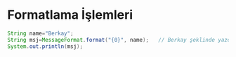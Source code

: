 # Formatlama İşlemleri

```java
String name="Berkay";
String msj=MessageFormat.format("{0}", name);   // Berkay şeklinde yazdırır
System.out.println(msj);
```